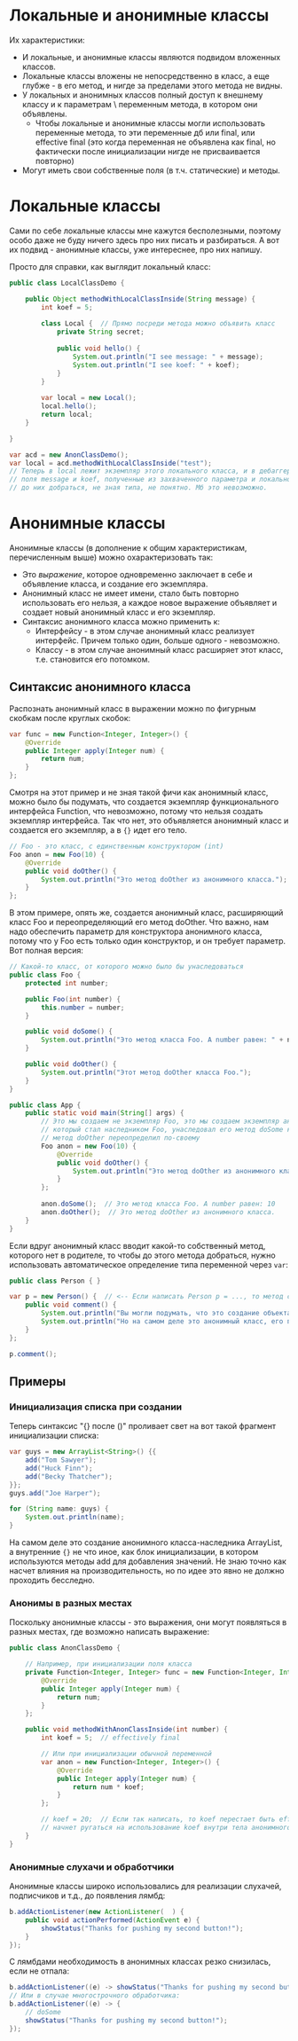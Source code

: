 # Локальные и анонимные классы

Их характеристики:

* И локальные, и анонимные классы являются подвидом вложенных классов.
* Локальные классы вложены не непосредственно в класс, а еще глубже - в его метод, и нигде за пределами этого метода не видны.
* У локальных и анонимных классов полный доступ к внешнему классу и к параметрам \ переменным метода, в котором они объявлены.
  * Чтобы локальные и анонимные классы могли использовать переменные метода, то эти переменные дб или final, или effective final (это когда переменная не объявлена как final, но фактически после инициализации нигде не присваивается повторно)
* Могут иметь свои собственные поля (в т.ч. статические) и методы.

# Локальные классы

Сами по себе локальные классы мне кажутся бесполезными, поэтому особо даже не буду ничего здесь про них писать и разбираться. А вот их подвид - анонимные классы, уже интереснее, про них напишу.

Просто для справки, как выглядит локальный класс:

```java
public class LocalClassDemo {

    public Object methodWithLocalClassInside(String message) {
        int koef = 5;
        
        class Local {  // Прямо посреди метода можно объявить класс
            private String secret;
            
            public void hello() {
                System.out.println("I see message: " + message);
                System.out.println("I see koef: " + koef);
            }
        }
        
        var local = new Local();
        local.hello();
        return local;
    }

}

var acd = new AnonClassDemo();
var local = acd.methodWithLocalClassInside("test");
// Теперь в local лежит экземпляр этого локального класса, и в дебаггере видно, что там есть
// поля message и koef, полученные из захваченного параметра и локальной переменной. Но как
// до них добраться, не зная типа, не понятно. Мб это невозможно.
```

# Анонимные классы

Анонимные классы (в дополнение к общим характеристикам, перечисленным выше) можно охарактеризовать так:

* Это *выражение*, которое одновременно заключает в себе и объявление класса, и создание его экземпляра.
* Анонимный класс не имеет имени, стало быть повторно использовать его нельзя, а каждое новое выражение объявляет и создает новый анонимный класс и его экземпляр.
* Синтаксис анонимного класса можно применить к:
  * Интерфейсу - в этом случае анонимный класс реализует интерфейс. Причем только один, больше одного - невозможно.
  * Классу - в этом случае анонимный класс расширяет этот класс, т.е. становится его потомком.

## Синтаксис анонимного класса

Распознать анонимный класс в выражении можно по фигурным скобкам после круглых скобок:

```java
var func = new Function<Integer, Integer>() {
    @Override
    public Integer apply(Integer num) {
        return num;
    }
};
```

Смотря на этот пример и не зная такой фичи как анонимный класс, можно было бы подумать, что создается экземпляр функционального интерфейса Function, что невозможно, потому что нельзя создать экземпляр интерфейса. Так что нет, это объявляется анонимный класс и создается его экземпляр, а в `{}` идет его тело.

```java
// Foo - это класс, с единственным конструктором (int)
Foo anon = new Foo(10) {
    @Override
    public void doOther() {
        System.out.println("Это метод doOther из анонимного класса.");
    }
};
```

В этом примере, опять же, создается анонимный класс, расширяющий класс Foo и переопределяющий его метод doOther. Что важно, нам надо обеспечить параметр для конструктора анонимного класса, потому что у Foo есть только один конструктор, и он требует параметр. Вот полная версия:

```java
// Какой-то класс, от которого можно было бы унаследоваться
public class Foo {
    protected int number;

    public Foo(int number) {
        this.number = number;
    }

    public void doSome() {
        System.out.println("Это метод класса Foo. А number равен: " + number);
    }

    public void doOther() {
        System.out.println("Этот метод doOther класса Foo.");
    }
}
```

```java
public class App {
    public static void main(String[] args) {
        // Это мы создаем не экземпляр Foo, это мы создаем экземпляр анонимного класса,
        // который стал наследником Foo, унаследовал его метод doSome как есть, а
        // метод doOther переопределил по-своему
        Foo anon = new Foo(10) {
            @Override
            public void doOther() {
                System.out.println("Это метод doOther из анонимного класса.");
            }
        };
        
        anon.doSome();  // Это метод класса Foo. А number равен: 10
        anon.doOther();  // Это метод doOther из анонимного класса.
    }
}
```

Если вдруг анонимный класс вводит какой-то собственный метод, которого нет в родителе, то чтобы до этого метода добраться, нужно использовать автоматическое определение типа переменной через `var`:

```java
public class Person { }

var p = new Person() {  // <-- Если написать Person p = ..., то метод comment не будет доступен.
    public void comment() {
        System.out.println("Вы могли подумать, что это создание объекта Person.");
        System.out.println("Но на самом деле это анонимный класс, его потомок.");
    }
};

p.comment();
```



## Примеры

### Инициализация списка при создании

Теперь синтаксис "{} после ()" проливает свет на вот такой фрагмент инициализации списка:

```java
var guys = new ArrayList<String>() {{
    add("Tom Sawyer");
    add("Huck Finn");
    add("Becky Thatcher");
}};
guys.add("Joe Harper");

for (String name: guys) {
    System.out.println(name);
}
```

На самом деле это создание анонимного класса-наследника ArrayList, а внутренние `{}` не что иное, как блок инициализации, в котором используются методы add для добавления значений. Не знаю точно как насчет влияния на производительность, но по идее это явно не должно проходить бесследно.

### Анонимы в разных местах

Поскольку анонимные классы - это выражения, они могут появляться в разных местах, где возможно написать выражение:

```java
public class AnonClassDemo {

    // Например, при инициализации поля класса
    private Function<Integer, Integer> func = new Function<Integer, Integer>() {
        @Override
        public Integer apply(Integer num) {
            return num;
        }
    };

    public void methodWithAnonClassInside(int number) {
        int koef = 5;  // effectively final

        // Или при инициализации обычной переменной
        var anon = new Function<Integer, Integer>() {
            @Override
            public Integer apply(Integer num) {
                return num * koef;
            }
        };

        // koef = 20;  // Если так написать, то koef перестает быть effectively final и компилятор
        // начнет ругаться на использование koef внутри тела анонимного класса
    }
}
```

### Анонимные слухачи и обработчики

Анонимные классы широко использовались для реализации слухачей, подписчиков и т.д., до появления лямбд:

```java
b.addActionListener(new ActionListener(  ) {
    public void actionPerformed(ActionEvent e) {
        showStatus("Thanks for pushing my second button!");
    }
});
```

С лямбдами необходимость в анонимных классах резко снизилась, если не отпала:

```java
b.addActionListener((e) -> showStatus("Thanks for pushing my second button!"));
// Или в случае многострочного обработчика:
b.addActionListener((e) -> {
    // doSome
    showStatus("Thanks for pushing my second button!");
});
```





